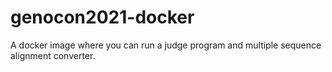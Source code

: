 # genocon2021-docker
A docker image where you can run a judge program and multiple sequence alignment converter.
